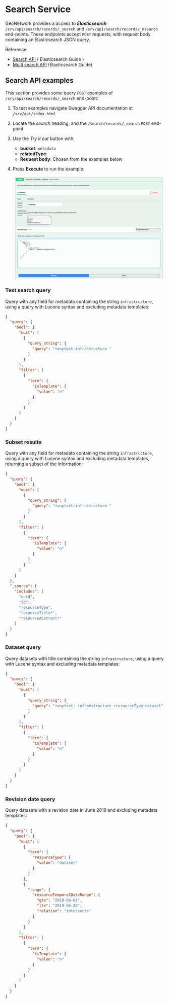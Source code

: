# Search Service

GeoNetwork provides a access to ***Elasticsearch*** `/srv/api/search/records/_search` and `/srv/api/search/records/_msearch` end-points. These endpoints accept `POST` requests, with request body containing an Elasticsearch JSON query.

Reference

-   [Search API](https://www.elastic.co/guide/en/elasticsearch/reference/current/search-search.html) ( Elasticsearch Guide )
-   [Multi search API](https://www.elastic.co/guide/en/elasticsearch/reference/current/search-multi-search.html) (Elasticsearch Guide)

## Search API examples

This section provides some query `POST` examples of `/srv/api/search/records/_search` end-point:

1.  To test examples navigate Swagger API documentation at `/srv/api/index.html`

2.  Locate the *search* heading, and the `/search/records/_search` `POST` end-point

3.  Use the *Try it out* button with:
     
     * **bucket**: `metadata`
     * **relatedType**: 
     * **Request body**: Chosen from the examples below

4.  Press **Execute** to run the example.

     ![](img/swagger-search-endpoint.png)

### Text search query

Query with any field for metadata containing the string `infrastructure`, using a query with Lucene syntax and excluding metadata templates:

```json
{
  "query": {
    "bool": {
      "must": [
        {
          "query_string": {
            "query": "+anytext:infrastructure "
          }
        }
      ],
      "filter": [
        {
          "term": {
            "isTemplate": {
              "value": "n"
            }
          }
        }
      ]
    }
  }
}
```

### Subset results

Query with any field for metadata containing the string `infrastructure`, using a query with Lucene syntax and excluding metadata templates, returning a subset of the information:

```json
{
  "query": {
    "bool": {
      "must": [
        {
          "query_string": {
            "query": "+anytext:infrastructure "
          }
        }
      ],
      "filter": [
        {
          "term": {
            "isTemplate": {
              "value": "n"
            }
          }
        }
      ]
    }
  },
  "_source": {
    "includes": [
      "uuid",
      "id",
      "resourceType",
      "resourceTitle*",
      "resourceAbstract*"
    ]
  }
}
```

### Dataset query

Query datasets with title containing the string `infrastructure`, using a query with Lucene syntax and excluding metadata templates:

```json
{
  "query": {
    "bool": {
      "must": [
        {
          "query_string": {
            "query": "+anytext: infraestructure +resourceType:dataset"
          }
        }
      ],
      "filter": [
        {
          "term": {
            "isTemplate": {
              "value": "n"
            }
          }
        }
      ]
    }
  }
}
```

### Revision date query

Query datasets with a revision date in June 2019 and excluding metadata templates:

```json
{
  "query": {
    "bool": {
      "must": [
        {
          "term": {
            "resourceType": {
              "value": "dataset"
            }
          }
        },
        {
          "range": {
            "resourceTemporalDateRange": {
              "gte": "2019-06-01",
              "lte": "2019-06-30",
              "relation": "intersects"
            }
          }
        }
      ],
      "filter": [
        {
          "term": {
            "isTemplate": {
              "value": "n"
            }
          }
        }
      ]
    }
  }
}
```
